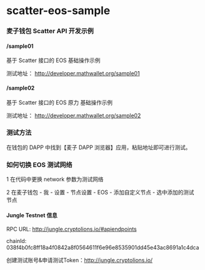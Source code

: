 # scatter-eos-sample

### 麦子钱包 Scatter API 开发示例

#### /sample01

基于 Scatter 接口的 EOS 基础操作示例

测试地址：
http://developer.mathwallet.org/sample01

#### /sample02

基于 Scatter 接口的 EOS 原力 基础操作示例

测试地址：
http://developer.mathwallet.org/sample02

### 测试方法

在钱包的 DAPP 中找到【麦子 DAPP 浏览器】应用，粘贴地址即可进行测试。

### 如何切换 EOS 测试网络

1 在代码中更换 network 参数为测试网络

2 在麦子钱包 - 我 - 设置 - 节点设置 - EOS - 添加自定义节点 - 选中添加的测试节点

#### Jungle Testnet 信息

RPC URL: http://jungle.cryptolions.io/#apiendpoints

chainId: 038f4b0fc8ff18a4f0842a8f0564611f6e96e8535901dd45e43ac8691a1c4dca

创建测试账号&申请测试Token：http://jungle.cryptolions.io/

